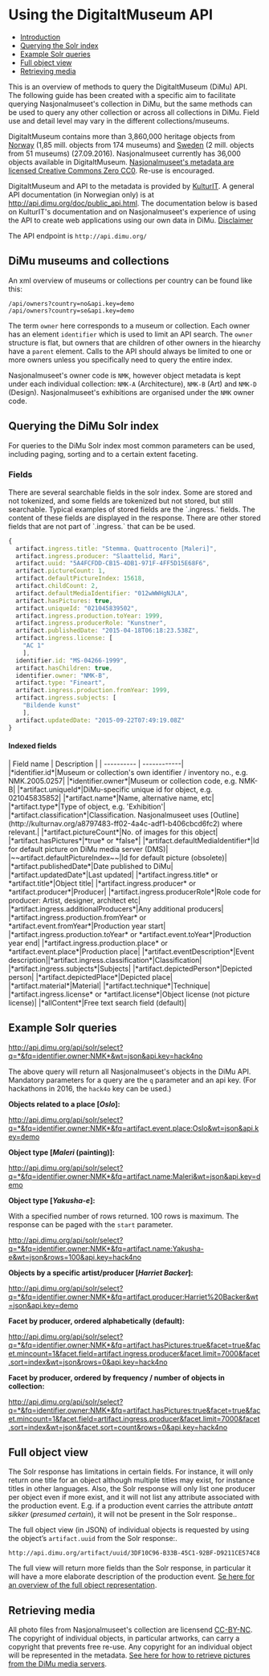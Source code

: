 # Using the DigitaltMuseum API
- [Introduction](#)
- [Querying the Solr index](#solr)
- [Example Solr queries](#examples)
- [Full object view](#full)
- [Retrieving media](#media)

This is an overview of methods to query the DigitaltMuseum (DiMu) API. The following guide has been created with a specific aim to facilitate querying Nasjonalmuseet's collection in DiMu, but the same methods can be used to query any other collection or across all collections in DiMu. Field use and detail level may vary in the different collections/museums.

DigitaltMuseum contains more than 3,860,000 heritage objects from [Norway](http://www.digitaltmuseum.no) (1,85 mill. objects from 174 museums) and [Sweden](http://www.digitaltmuseum.se) (2 mill. objects from 51 museums) (27.09.2016).
Nasjonalmuseet currently has 36,000 objects available in DigitaltMuseum. [Nasjonalmuseet's metadata are licensed Creative Commons Zero CC0](license.md). Re-use is encouraged.

DigitaltMuseum and API to the metadata is provided by [KulturIT](http://www.kulturit.no). A general API documentation (in Norwegian only) is at http://api.dimu.org/doc/public_api.html. The documentation below is based on KulturIT's documentation and on Nasjonalmuseet's experience of using the API to create web applications using our own data in DiMu. [Disclaimer](disclaimer.md)

The API endpoint is `http://api.dimu.org/`

<h2>DiMu museums and collections</h2>

An xml overview of museums or collections per country can be found like this:

```
/api/owners?country=no&api.key=demo
/api/owners?country=se&api.key=demo
```

The term `owner` here corresponds to a museum or collection. Each owner has an element `identifier` which is used to limit an API search. The `owner` structure is flat, but owners that are children of other owners in the hiearchy have a `parent` element. Calls to the API should always be limited to one or more owners unless you specifically need to query the entire index.

Nasjonalmuseet's owner code is `NMK`, however object metadata is kept under each individual collection: `NMK-A` (Architecture), `NMK-B` (Art) and `NMK-D` (Design). Nasjonalmuseet's exhibitions are organised under the `NMK` owner code.

<a name="solr"></a><h2>Querying the DiMu Solr index</h2>

For queries to the DiMu Solr index most common parameters can be used, including paging, sorting and to a certain extent faceting.

<h3>Fields</h3>
There are several searchable fields in the solr index. Some are stored and not tokenized, and some fields are tokenized but not stored, but still searchable. Typical examples of stored fields are the `.ingress.` fields. The content of these fields are displayed in the response. There are other stored fields that are not part of `.ingress.` that can be be used.

``` javascript
{
  artifact.ingress.title: "Stemma. Quattrocento [Maleri]",
  artifact.ingress.producer: "Slaattelid, Mari",
  artifact.uuid: "5A4FCFDD-CB15-4DB1-971F-4FF5D15E68F6",
  artifact.pictureCount: 1,
  artifact.defaultPictureIndex: 15618,
  artifact.childCount: 2,
  artifact.defaultMediaIdentifier: "012wWWHgNJLA",
  artifact.hasPictures: true,
  artifact.uniqueId: "021045839502",
  artifact.ingress.production.toYear: 1999,
  artifact.ingress.producerRole: "Kunstner",
  artifact.publishedDate: "2015-04-18T06:18:23.538Z",
  artifact.ingress.license: [
    "AC 1"
    ],
  identifier.id: "MS-04266-1999",
  artifact.hasChildren: true,
  identifier.owner: "NMK-B",
  artifact.type: "Fineart",
  artifact.ingress.production.fromYear: 1999,
  artifact.ingress.subjects: [
    "Bildende kunst"
    ],
  artifact.updatedDate: "2015-09-22T07:49:19.08Z"
}
```
<h4>Indexed fields</h4>
| Field name | Description |
| ---------- | ------------|
|*identifier.id*|Museum or collection's own identifier / inventory no., e.g. NMK.2005.0257|
|*identifier.owner*|Museum or collection code, e.g. NMK-B|
|*artifact.uniqueId*|DiMu-specific unique id for object, e.g. 021045835852|
|*artifact.name*|Name, alternative name, etc| 
|*artifact.type*|Type of object, e.g. 'Exhibition'|
|*artifact.classification*|Classification. Nasjonalmuseet uses [Outline](http://kulturnav.org/a8797483-ff02-4a4c-adf1-b406cbcd6fc2) where relevant.|
|*artifact.pictureCount*|No. of images for this object|
|*artifact.hasPictures*|*true* or *false*|
|*artifact.defaultMediaIdentifier*|Id for default picture on DiMu media server (DMS)|
|~~artifact.defaultPictureIndex~~|Id for default picture (obsolete)|
|*artifact.publishedDate*|Date published to DiMu|
|*artifact.updatedDate*|Last updated|
|*artifact.ingress.title* or *artifact.title*|Object title|
|*artifact.ingress.producer* or *artifact.producer*|Producer|
|*artifact.ingress.producerRole*|Role code for producer: Artist, designer, architect etc|
|*artifact.ingress.additionalProducers*|Any additional producers|
|*artifact.ingress.production.fromYear* or *artifact.event.fromYear*|Production year start|
|*artifact.ingress.production.toYear* or *artifact.event.toYear*|Production year end|
|*artifact.ingress.production.place* or *artifact.event.place*|Production place|
|*artifact.eventDescription*|Event description||*artifact.ingress.classification*|Classification|
|*artifact.ingress.subjects*|Subjects|
|*artifact.depictedPerson*|Depicted person|
|*artifact.depictedPlace*|Depicted place|
|*artifact.material*|Material|
|*artifact.technique*|Technique|
|*artifact.ingress.license* or *artifact.license*|Object license (not picture license)|
|*allContent*|Free text search field (default)|

<a name="examples"></a><h2>Example Solr queries</h2>
http://api.dimu.org/api/solr/select?q=*&fq=identifier.owner:NMK*&wt=json&api.key=hack4no

The above query will return all Nasjonalmuseet's objects in the DiMu API. Mandatory parameters for a query are the `q` parameter and an api key. (For hackathons in 2016, the `hack4o` key can be used.)

<b>Objects related to a place [*Oslo*]:</b>

http://api.dimu.org/api/solr/select?q=*&fq=identifier.owner:NMK*&fq=artifact.event.place:Oslo&wt=json&api.key=demo

<b>Object type [*Maleri* (painting)]:</b>

http://api.dimu.org/api/solr/select?q=*&fq=identifier.owner:NMK*&fq=artifact.name:Maleri&wt=json&api.key=demo

<b>Object type [*Yakusha-e*]:</b>

With a specified number of rows returned. 100 rows is maximum. The response can be paged with the `start` parameter.

http://api.dimu.org/api/solr/select?q=*&fq=identifier.owner:NMK*&fq=artifact.name:Yakusha-e&wt=json&rows=100&api.key=hack4no

<b>Objects by a specific artist/producer [*Harriet Backer*]:</b>

http://api.dimu.org/api/solr/select?q=*&fq=identifier.owner:NMK*&fq=artifact.producer:Harriet%20Backer&wt=json&api.key=demo

<b>Facet by producer, ordered alphabetically (default):</b>

http://api.dimu.org/api/solr/select?q=*&fq=identifier.owner:NMK*&fq=artifact.hasPictures:true&facet=true&facet.mincount=1&facet.field=artifact.ingress.producer&facet.limit=7000&facet.sort=index&wt=json&rows=0&api.key=hack4no

<b>Facet by producer, ordered by frequency / number of objects in collection:</b>

http://api.dimu.org/api/solr/select?q=*&fq=identifier.owner:NMK*&fq=artifact.hasPictures:true&facet=true&facet.mincount=1&facet.field=artifact.ingress.producer&facet.limit=7000&facet.sort=index&wt=json&facet.sort=count&rows=0&api.key=hack4no

<a name="full"></a><h2>Full object view</h2>
The Solr response has limitations in certain fields. For instance, it will only return one title for an object although multiple titles may exist, for instance titles in other languages. Also, the Solr response will only list one producer per object even if more exist, and it will not list any attribute associated with the production event. E.g. if a production event carries the attribute <em>antatt sikker</em> (<em>presumed certain</em>), it will not be present in the Solr response.. 

The full object view (in JSON) of individual objects is requested by using the object’s `artifact.uuid` from the Solr response:.
```
http://api.dimu.org/artifact/uuid/3DF10C96-B33B-45C1-92BF-D9211CE574C8
```
The full view will return more fields than the Solr response, in particular it will have a more elaborate description of the production event.
[Se here for an overview of the full object representation](full-object-view.md).

<a name="media"></a><h2>Retrieving media</h2>
All photo files from Nasjonalmuseet's collection are licensend [CC-BY-NC](https://creativecommons.org/licenses/by-nc/4.0/legalcode). The copyright of individual objects, in particular artworks, can carry a copyright that prevents free re-use. Any copyright for an individual object will be represented in the metadata.
[See here for how to retrieve pictures from the DiMu media servers](retrieving-media.md).
